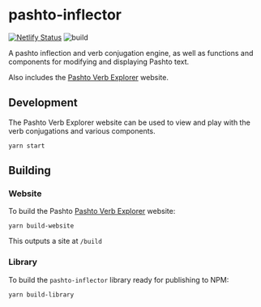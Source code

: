 # pashto-inflector

[![Netlify Status](https://api.netlify.com/api/v1/badges/ca3a7720-876f-4375-a77e-2e7bfdcee48a/deploy-status)](https://app.netlify.com/sites/pashto-verbs/deploys)
![build](https://github.com/lingdocs/pashto-inflector/actions/workflows/main.yml/badge.svg)

A pashto inflection and verb conjugation engine, as well as functions and components for modifying and displaying Pashto text.

Also includes the [Pashto Verb Explorer](https://verbs.lingdocs.com) website.

## Development

The Pashto Verb Explorer website can be used to view and play with the verb conjugations and various components. 

```
yarn start
```

## Building

### Website

To build the Pashto [Pashto Verb Explorer](https://verbs.lingdocs.com) website:

```
yarn build-website
```

This outputs a site at `/build`

### Library

To build the `pashto-inflector` library ready for publishing to NPM:

```
yarn build-library
```
